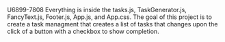 U6899-7808 Everything is inside the tasks.js, TaskGenerator.js, FancyText.js, Footer.js, App.js, and App.css. The goal of this project is to create a task managment that creates a list of tasks that changes upon the click of a button with a checkbox to show completion. 